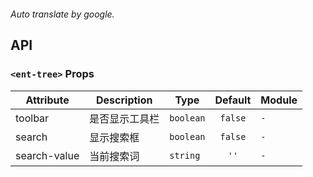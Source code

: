 ```yaml

```

*Auto translate by google.*


## API


### `<ent-tree>` Props

|Attribute|Description|Type|Default|Module|
|---|---|---|:---:|---|
|toolbar|是否显示工具栏|`boolean`|`false`|`-`|
|search|显示搜索框|`boolean`|`false`|`-`|
|search-value|当前搜索词|`string`|`''`|`-`|



